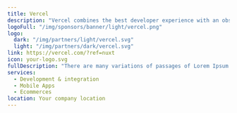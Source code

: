 ```yaml
---
title: Vercel
description: "Vercel combines the best developer experience with an obsessive focus on end-user performance. Our platform enables frontend teams to do their best work."
logoFull: "/img/sponsors/banner/light/vercel.png"
logo:
  dark: "/img/partners/light/vercel.svg"
  light: "/img/partners/dark/vercel.svg"
link: https://vercel.com/?ref=nuxt
icon: your-logo.svg
fullDescription: "There are many variations of passages of Lorem Ipsum available, but the majority have suffered alteration in some form, by injected humour, or randomised words which don't look even slightly believable. If you are going to use a passage of Lorem Ipsum, you need to be sure there isn't anything embarrassing hidden in the middle of text. All the Lorem Ipsum generators on the Internet tend to repeat predefined chunks as necessary, making this the first true generator on the Internet. It uses a dictionary of over 200 Latin words, combined with a handful of model sentence structures, to generate Lorem Ipsum which looks reasonable. The generated Lorem Ipsum is therefore always free from repetition, injected humour, or non-characteristic words etc."
services:
  - Development & integration
  - Mobile Apps
  - Ecommerces
location: Your company location
---
```

